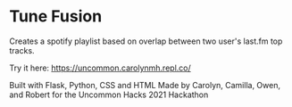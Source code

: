 # Tune Fusion

Creates a spotify playlist based on overlap between two user's last.fm top tracks.

Try it here: https://uncommon.carolynmh.repl.co/



Built with Flask, Python, CSS and HTML 
Made by Carolyn, Camilla, Owen, and Robert for the Uncommon Hacks 2021 Hackathon
